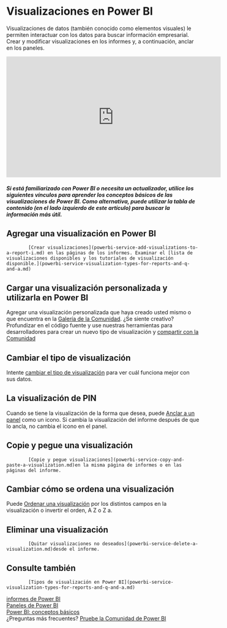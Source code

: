 <properties
   pageTitle="Visualizaciones en Power BI"
   description="Documentación sobre visualizaciones (elementos visuales) en Microsoft Power BI."
   services="powerbi"
   documentationCenter=""
   authors="mihart"
   manager="mblythe"
   backup=""
   editor=""
   tags=""
   featuredVideoId="SYk_gWrtKvM"
   qualityFocus="no"
   qualityDate=""/>

<tags
   ms.service="powerbi"
   ms.devlang="NA"
   ms.topic="article"
   ms.tgt_pltfrm="NA"
   ms.workload="powerbi"
   ms.date="10/07/2016"
   ms.author="mihart"/>

# Visualizaciones en Power BI  

Visualizaciones de datos (también conocido como elementos visuales) le permiten interactuar con los datos para buscar información empresarial. Crear y modificar visualizaciones en los informes y, a continuación, anclar en los paneles.   
<iframe width="560" height="315" src="https://www.youtube.com/embed/SYk_gWrtKvM?list=PL1N57mwBHtN0JFoKSR0n-tBkUJHeMP2cP" frameborder="0" allowfullscreen></iframe>


#####  Si está familiarizado con Power BI o necesita un actualizador, utilice los siguientes vínculos para aprender los conceptos básicos de las visualizaciones de Power BI.  Como alternativa, puede utilizar la tabla de contenido (en el lado izquierdo de este artículo) para buscar la información más útil.

## Agregar una visualización en Power BI  

            [Crear visualizaciones](powerbi-service-add-visualizations-to-a-report-i.md) en las páginas de los informes. Examinar el [lista de visualizaciones disponibles y los tutoriales de visualización disponible.](powerbi-service-visualization-types-for-reports-and-q-and-a.md) 

## Cargar una visualización personalizada y utilizarla en Power BI
Agregar una visualización personalizada que haya creado usted mismo o que encuentra en la [Galería de la Comunidad](http://visuals.powerbi.com). ¿Se siente creativo? Profundizar en el código fuente y use nuestras herramientas para desarrolladores para crear un nuevo tipo de visualización y [compartir con la Comunidad](http://visuals.powerbi.com)

## Cambiar el tipo de visualización  
Intente [cambiar el tipo de visualización](powerbi-service-change-the-type-of-visualization-in-a-report.md) para ver cuál funciona mejor con sus datos.

## La visualización de PIN  
Cuando se tiene la visualización de la forma que desea, puede [Anclar a un panel](powerbi-service-pin-a-tile-to-a-dashboard-from-a-report.md) como un icono. Si cambia la visualización del informe después de que lo ancla, no cambia el icono en el panel.

## Copie y pegue una visualización  

            [Copie y pegue visualizaciones](powerbi-service-copy-and-paste-a-visualization.md)en la misma página de informes o en las páginas del informe. 

## Cambiar cómo se ordena una visualización  
Puede [Ordenar una visualización](powerbi-service-change-how-a-chart-is-sorted.md) por los distintos campos en la visualización o invertir el orden, A Z o Z a.

## Eliminar una visualización  

            [Quitar visualizaciones no deseados](powerbi-service-delete-a-visualization.md)desde el informe.

## Consulte también  

            [Tipos de visualización en Power BI](powerbi-service-visualization-types-for-reports-and-q-and-a.md)
[informes de Power BI](powerbi-service-reports.md)  
[Paneles de Power BI](powerbi-service-dashboards.md)  
[Power BI: conceptos básicos](powerbi-service-basic-concepts.md)  
¿Preguntas más frecuentes? [Pruebe la Comunidad de Power BI](http://community.powerbi.com/)
